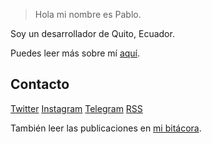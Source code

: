 > Hola mi nombre es Pablo.

Soy un desarrollador de Quito, Ecuador.

Puedes leer más sobre mí [aquí](https://pableins.com/acerca-de/).

## Contacto
[Twitter](https://twitter.com/pablinme)
[Instagram](https://www.instagram.com/pableins_me/)
[Telegram](https://t.me/pablinme)
[RSS](https://pableins.com/index.php/feed/)

También leer las publicaciones en [mi bitácora](https://pableins.com/).

<!-- # Proyectos 💻 -->

